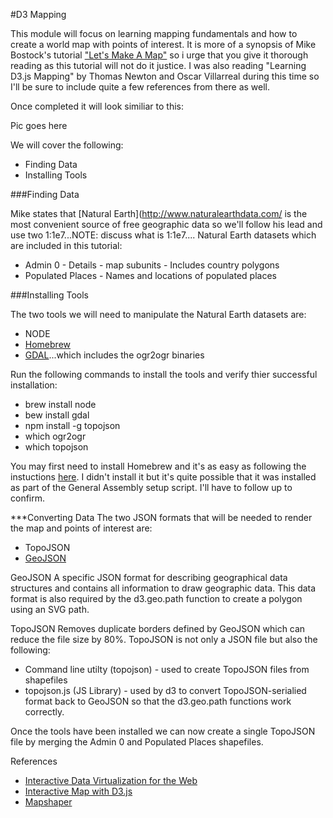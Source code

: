 #D3 Mapping

This module will focus on learning mapping fundamentals and how to create a world map with points of interest.  It is more of a synopsis of Mike Bostock's tutorial ["Let's Make A Map"](http://bost.ocks.org/mike/map/) so i urge that you give it thorough reading as this tutorial will not do it justice.  I was also reading "Learning D3.js Mapping" by Thomas Newton and Oscar Villarreal during this time so I'll be sure to include quite a few references from there as well. 

Once completed it will look similiar to this:

Pic goes here

We will cover the following:
* Finding Data
* Installing Tools

###Finding Data

Mike states that [Natural Earth](http://www.naturalearthdata.com/ is the most convenient source of free geographic data so we'll follow his lead and use two 1:1e7...NOTE: discuss what is 1:1e7....  Natural Earth datasets which are included in this tutorial:
* Admin 0 - Details - map subunits - Includes country polygons
* Populated Places - Names and locations of populated places

###Installing Tools

The two tools we will need to manipulate the Natural Earth datasets are:
* NODE
* [Homebrew](http://brew.sh/) 
* [GDAL](http://www.gdal.org/)...which includes the ogr2ogr binaries

Run the following commands to install the tools and verify thier successful installation:
* brew install node
* bew install gdal
* npm install -g topojson
* which ogr2ogr
* which topojson

You may first need to install Homebrew and it's as easy as following the instuctions [here](http://thechangelog.com/install-node-js-with-homebrew-on-os-x/).  I didn't install it but it's quite possible that it was installed as part of the General Assembly setup script.  I'll have to follow up to confirm. 

***Converting Data
The two JSON formats that will be needed to render the map and points of interest are:
* TopoJSON
* [GeoJSON](http://geojson.org)

GeoJSON
A specific JSON format for describing geographical data structures and contains all information to draw geographic data.  This data format is also required by the d3.geo.path function to create a polygon using an SVG path.

TopoJSON
Removes duplicate borders defined by GeoJSON which can reduce the file size by 80%.  TopoJSON is not only a JSON file but also the following:
* Command line utilty (topojson) - used to create TopoJSON files from shapefiles
* topojson.js (JS Library) - used by d3 to convert TopoJSON-serialied format back to GeoJSON so that the d3.geo.path functions work correctly. 

Once the tools have been installed we can now create a single TopoJSON file by merging the Admin 0 and Populated Places shapefiles.  

References
* [Interactive Data Virtualization for the Web](http://chimera.labs.oreilly.com/books/1230000000345/ch12.html)
* [Interactive Map with D3.js](http://www.tnoda.com/blog/2013-12-07)
* [Mapshaper](http://mapshaper.org/)
